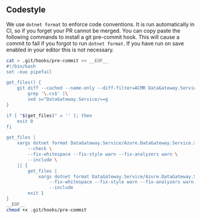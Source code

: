 
## Codestyle

We use `dotnet format` to enforce code conventions. It is run automatically
in CI, so if you forget your PR cannot be merged. You can copy paste the
following commands to install a git pre-commit hook. This will cause a commit to
fail if you forgot to run `dotnet format`. If you have run on save enabled in
your editor this is not necessary.

```bash
cat > .git/hooks/pre-commit << __EOF__
#!/bin/bash
set -euo pipefail

get_files() {
    git diff --cached --name-only --diff-filter=ACMR DataGateway.Service |\
        grep '\.cs$' |\
        sed s=^DataGateway.Service/==g
}

if [ "$(get_files)" = '' ]; then
    exit 0
fi

get_files |
    xargs dotnet format DataGateway.Service/Azure.DataGateway.Service.sln \
        --check \
        --fix-whitespace --fix-style warn --fix-analyzers warn \
        --include \
    || {
        get_files |
            xargs dotnet format DataGateway.Service/Azure.DataGateway.Service.sln \
                --fix-whitespace --fix-style warn --fix-analyzers warn \
                --include
        exit 1
}
__EOF__
chmod +x .git/hooks/pre-commit
```
